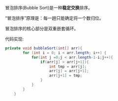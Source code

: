 冒泡排序(Bubble Sort)是一种**稳定交换**排序。

“冒泡排序”原理是：每一趟只能确定将一个数归位。

冒泡排序的核心部分是双重嵌套循环。

代码实现:

```java
private void bubbleSort(int[] arr){
        for (int i = 0; i < arr.length; i++) {
            for(int j =0;j < arr.length-1-i;j++){
                if(arr[j] > arr[j+1]){
                    int tmp = arr[j];
                    arr[j] = arr[j+1];
                    arr[j+1] = tmp;
                }
            }
        }
    }
```
